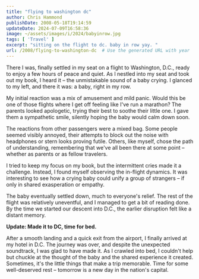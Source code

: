 ```yaml
---
title: "flying to washington dc"
author: Chris Hammond
publishDate: 2008-05-18T19:14:59
updateDate: 2024-07-09T16:58:36
image: ~/assets/images/i/2024/babyinrow.jpg
tags: [ 'Travel' ]
excerpt: "sitting on the flight to dc. baby in row yay. "
url: /2008/flying-to-washington-dc  # Use the generated URL with year
---
```

<p>There I was, finally settled in my seat on a flight to Washington, D.C., ready to enjoy a few hours of peace and quiet. As I nestled into my seat and took out my book, I heard it &ndash; the unmistakable sound of a baby crying. I glanced to my left, and there it was: a baby, right in my row.</p>  <p>My initial reaction was a mix of amusement and mild panic. Would this be one of those flights where I get off feeling like I&#39;ve run a marathon? The parents looked apologetic, trying their best to soothe their little one. I gave them a sympathetic smile, silently hoping the baby would calm down soon.</p>  <p>The reactions from other passengers were a mixed bag. Some people seemed visibly annoyed, their attempts to block out the noise with headphones or stern looks proving futile. Others, like myself, chose the path of understanding, remembering that we&#39;ve all been there at some point &ndash; whether as parents or as fellow travelers.</p>  <p>I tried to keep my focus on my book, but the intermittent cries made it a challenge. Instead, I found myself observing the in-flight dynamics. It was interesting to see how a crying baby could unify a group of strangers &ndash; if only in shared exasperation or empathy.</p>  <p>The baby eventually settled down, much to everyone&#39;s relief. The rest of the flight was relatively uneventful, and I managed to get a bit of reading done. By the time we started our descent into D.C., the earlier disruption felt like a distant memory.</p>  <p><strong>Update: Made it to DC, time for bed.</strong></p>  <p>After a smooth landing and a quick exit from the airport, I finally arrived at my hotel in D.C. The journey was over, and despite the unexpected soundtrack, I was glad to have made it. As I crawled into bed, I couldn&#39;t help but chuckle at the thought of the baby and the shared experience it created. Sometimes, it&#39;s the little things that make a trip memorable. Time for some well-deserved rest &ndash; tomorrow is a new day in the nation&#39;s capital.</p> 
